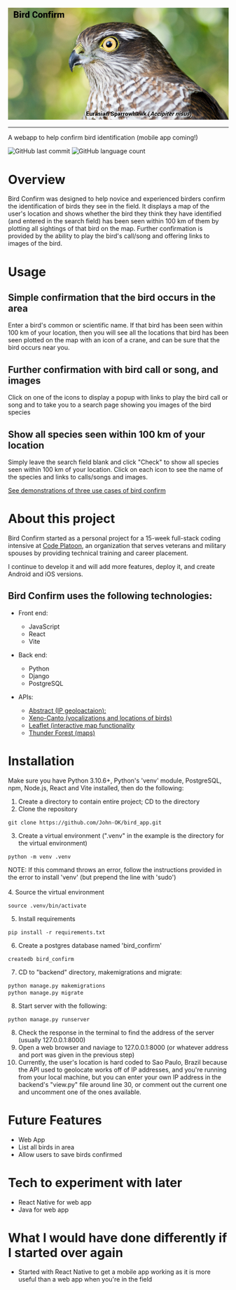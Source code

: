 ![Bird Confirm Banner](https://github.com/John-OK/bird_app/blob/master/github_assets/Eurasian_Sparrowhawk.jpg)
- - -
A webapp to help confirm bird identification (mobile app coming!)

![GitHub last commit](https://img.shields.io/github/last-commit/John-OK/bird_app?style=plastic) ![GitHub language count](https://img.shields.io/github/languages/count/John-OK/bird_app)

# Overview

Bird Confirm was designed to help novice and experienced birders confirm the identification of birds they see in the field. It displays a map of the user's location and shows whether the bird they think they have identified (and entered in the search field) has been seen within 100 km of them by plotting all sightings of that bird on the map. Further confirmation is provided by the ability to play the bird's call/song and offering links to images of the bird.

# Usage

## Simple confirmation that the bird occurs in the area
Enter a bird's common or scientific name. If that bird has been seen within 100 km of your location, then you will see all the locations that bird has been seen plotted on the map with an icon of a crane, and can be sure that the bird occurs near you.

## Further confirmation with bird call or song, and images
Click on one of the icons to display a popup with links to play the bird call or song and to take you to a search page showing you images of the bird species

## Show all species seen within 100 km of your location
Simply leave the search field blank and click "Check" to show all species seen within 100 km of your location. Click on each icon to see the name of the species and links to calls/songs and images.

[See demonstrations of three use cases of bird confirm](https://github.com/John-OK/bird_app/blob/master/DEMO.md)

# About this project
Bird Confirm started as a personal project for a 15-week full-stack coding intensive at [Code Platoon](https://www.codeplatoon.org/), an organization that serves veterans and military spouses by providing technical training and career placement.

I continue to develop it and will add more features, deploy it, and create Android and iOS versions.

## Bird Confirm uses the following technologies:
- Front end:
   - JavaScript
   - React
   - Vite

- Back end:
   - Python
   - Django
   - PostgreSQL

- APIs:
   - [Abstract (IP geoloactaion):](https://www.abstractapi.com/api/ip-geolocation-api)
   - [Xeno-Canto (vocalizations and locations of birds)](https://www.xeno-canto.org/api/2/recordings?query=cnt:brazil)
   - [Leaflet (interactive map functionality](https://leafletjs.com/)
   - [Thunder Forest (maps)](https://www.thunderforest.com/)

# Installation
Make sure you have Python 3.10.6+, Python's 'venv' module, PostgreSQL, npm, Node.js, React and Vite installed, then do the following:
1. Create a directory to contain entire project; CD to the directory
2. Clone the repository
```
git clone https://github.com/John-OK/bird_app.git
```
3. Create a virtual environment (".venv" in the example is the directory for the virtual environment)
```
python -m venv .venv
```
NOTE: If this command throws an error, follow the instructions provided in the error to install 'venv' (but prepend the line with 'sudo')<br><br>
4. Source the virtual environment
```
source .venv/bin/activate
```
5. Install requirements
```
pip install -r requirements.txt
```
6. Create a postgres database named 'bird_confirm'
```
createdb bird_confirm
```
7. CD to "backend" directory, makemigrations and migrate:
```
python manage.py makemigrations
python manage.py migrate
```
8. Start server with the following:
```
python manage.py runserver
```
8. Check the response in the terminal to find the address of the server (usually 127.0.0.1:8000)
9. Open a web browser and naviage to 127.0.0.1:8000 (or whatever address and port was given in the previous step)
10. Currently, the user's location is hard coded to Sao Paulo, Brazil because the API used to geolocate works off of IP addresses, and you're running from your local machine, but you can enter your own IP address in the backend's "view.py" file around line 30, or comment out the current one and uncomment one of the ones available.

# Future Features
- Web App
- List all birds in area
- Allow users to save birds confirmed

# Tech to experiment with later
- React Native for web app
- Java for web app

# What I would have done differently if I started over again
- Started with React Native to get a mobile app working as it is more useful than a web app when you're in the field
